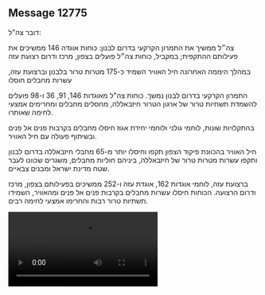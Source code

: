 ## Message 12775

דובר צה"ל:

צה״ל ממשיך את התמרון הקרקעי בדרום לבנון: כוחות אוגדה 146 ממשיכים את פעילותם ההתקפית; במקביל, כוחות צה״ל פועלים בצפון, מרכז ודרום רצועת עזה

במהלך היממה האחרונה חיל האוויר השמיד כ-175 מטרות טרור בלבנון וברצועת עזה, עשרות מחבלים חוסלו

התמרון הקרקעי בדרום לבנון נמשך. כוחות צה"ל מאוגדות 146, 91, 36 ו-98 פועלים להשמדת תשתיות טרור של ארגון הטרור חיזבאללה, מחסלים מחבלים ומחרימים אמצעי לחימה שאותרו. 

בהתקלויות שונות, לוחמי גולני ולוחמי יחידת אגוז חיסלו מחבלים בקרבות פנים אל פנים ובשיתוף פעולה עם חיל האוויר. 

חיל האוויר בהכוונת פיקוד הצפון תקפו וחיסלו יותר מ-65 מחבלי חיזבאללה בדרום לבנון ותקפו עשרות מטרות טרור של חיזבאללה, ביניהם חוליות מחבלים,  משגרים שכוונו לעבר שטח מדינת ישראל ומבנים צבאיים.

ברצועת עזה, לוחמי אוגדות 162, אוגדת עזה ו-252 ממשיכים בפעילותם בצפון, מרכז ודרום הרצועה. הכוחות חיסלו עשרות מחבלים בקרבות פנים אל פנים ומהאוויר, השמידו תשתיות טרור רבות והחרימו אמצעי לחימה רבים.

![Video](https://data.iron-swords.co.il/2024/October/20/https://data.iron-swords.co.il/2024/October/20/12775/12775_media.mp4)
